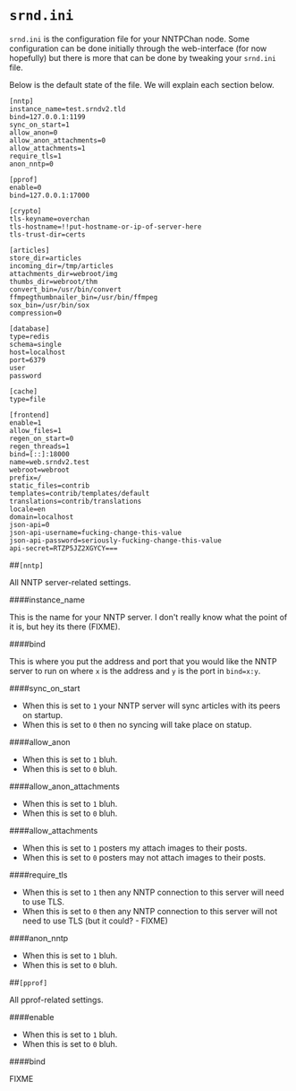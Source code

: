 `srnd.ini`
==========

`srnd.ini` is the configuration file for your NNTPChan node. Some configuration can be done initially through the web-interface (for now hopefully) but there is more that can be done by tweaking your `srnd.ini` file.

Below is the default state of the file. We will explain each section below.

````
[nntp]
instance_name=test.srndv2.tld
bind=127.0.0.1:1199
sync_on_start=1
allow_anon=0
allow_anon_attachments=0
allow_attachments=1
require_tls=1
anon_nntp=0

[pprof]
enable=0
bind=127.0.0.1:17000

[crypto]
tls-keyname=overchan
tls-hostname=!!put-hostname-or-ip-of-server-here
tls-trust-dir=certs

[articles]
store_dir=articles
incoming_dir=/tmp/articles
attachments_dir=webroot/img
thumbs_dir=webroot/thm
convert_bin=/usr/bin/convert
ffmpegthumbnailer_bin=/usr/bin/ffmpeg
sox_bin=/usr/bin/sox
compression=0

[database]
type=redis
schema=single
host=localhost
port=6379
user
password

[cache]
type=file

[frontend]
enable=1
allow_files=1
regen_on_start=0
regen_threads=1
bind=[::]:18000
name=web.srndv2.test
webroot=webroot
prefix=/
static_files=contrib
templates=contrib/templates/default
translations=contrib/translations
locale=en
domain=localhost
json-api=0
json-api-username=fucking-change-this-value
json-api-password=seriously-fucking-change-this-value
api-secret=RTZP5JZ2XGYCY===
````

##`[nntp]`

All NNTP server-related settings.

####instance_name

This is the name for your NNTP server. I don't really know what the point of it is, but hey its there (FIXME).

####bind

This is where you put the address and port that you would like the NNTP server to run on where `x` is the address and `y` is the port in `bind=x:y`.

####sync_on_start

* When this is set to `1` your NNTP server will sync articles with its peers on startup.
* When this is set to `0` then no syncing will take place on statup.

####allow_anon

* When this is set to `1` bluh.
* When this is set to `0` bluh.

####allow_anon_attachments

* When this is set to `1` bluh.
* When this is set to `0` bluh.

####allow_attachments

* When this is set to `1` posters my attach images to their posts.
* When this is set to `0` posters may not attach images to their posts.

####require_tls

* When this is set to `1` then any NNTP connection to this server will need to use TLS.
* When this is set to `0` then any NNTP connection to this server will not need to use TLS (but it could? - FIXME)

####anon_nntp

* When this is set to `1` bluh.
* When this is set to `0` bluh.

##`[pprof]`

All pprof-related settings.

####enable

* When this is set to `1` bluh.
* When this is set to `0` bluh.

####bind

FIXME
